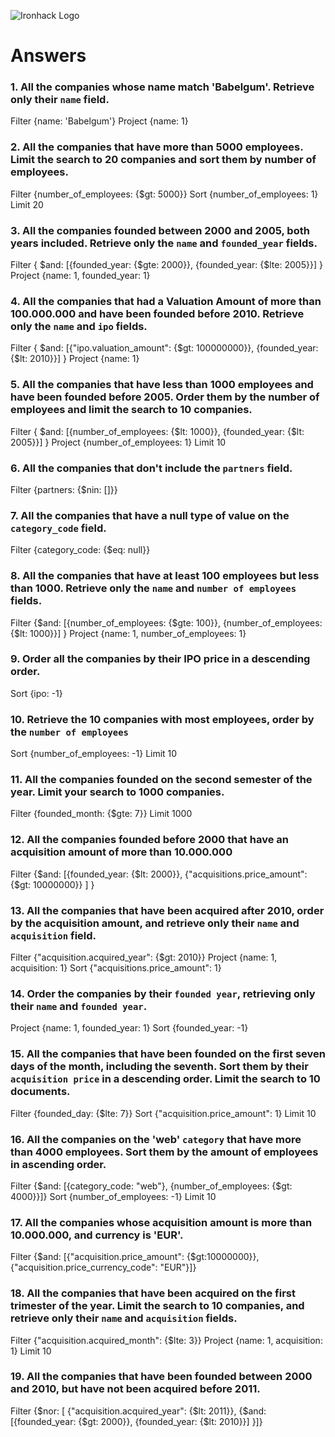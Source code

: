 ![Ironhack Logo](https://i.imgur.com/1QgrNNw.png)

# Answers

### 1. All the companies whose name match 'Babelgum'. Retrieve only their `name` field.

Filter {name: 'Babelgum'}
Project {name: 1}

### 2. All the companies that have more than 5000 employees. Limit the search to 20 companies and sort them by **number of employees**.

Filter {number_of_employees: {$gt: 5000}}
Sort {number_of_employees: 1}
Limit 20

### 3. All the companies founded between 2000 and 2005, both years included. Retrieve only the `name` and `founded_year` fields.

Filter { $and: [{founded_year: {$gte: 2000}}, {founded_year: {$lte: 2005}}] }
Project {name: 1, founded_year: 1}

### 4. All the companies that had a Valuation Amount of more than 100.000.000 and have been founded before 2010. Retrieve only the `name` and `ipo` fields.

Filter { $and: [{"ipo.valuation_amount": {$gt: 100000000}}, {founded_year: {$lt: 2010}}] }
Project {name: 1}

### 5. All the companies that have less than 1000 employees and have been founded before 2005. Order them by the number of employees and limit the search to 10 companies.

Filter { $and: [{number_of_employees: {$lt: 1000}}, {founded_year: {$lt: 2005}}] }
Project {number_of_employees: 1}
Limit 10

### 6. All the companies that don't include the `partners` field.

Filter {partners: {$nin: []}}

### 7. All the companies that have a null type of value on the `category_code` field.

Filter {category_code: {$eq: null}}

### 8. All the companies that have at least 100 employees but less than 1000. Retrieve only the `name` and `number of employees` fields.

Filter {$and: [{number_of_employees: {$gte: 100}}, {number_of_employees: {$lt: 1000}}] }
Project {name: 1, number_of_employees: 1}

### 9. Order all the companies by their IPO price in a descending order.

Sort {ipo: -1}

### 10. Retrieve the 10 companies with most employees, order by the `number of employees`

Sort {number_of_employees: -1}
Limit 10

### 11. All the companies founded on the second semester of the year. Limit your search to 1000 companies.

Filter {founded_month: {$gte: 7}}
Limit 1000

### 12. All the companies founded before 2000 that have an acquisition amount of more than 10.000.000

Filter {$and: [{founded_year: {$lt: 2000}}, {"acquisitions.price_amount": {$gt: 10000000}} ] }

### 13. All the companies that have been acquired after 2010, order by the acquisition amount, and retrieve only their `name` and `acquisition` field.

Filter {"acquisition.acquired_year": {$gt: 2010}}
Project {name: 1, acquisition: 1}
Sort {"acquisitions.price_amount": 1}

### 14. Order the companies by their `founded year`, retrieving only their `name` and `founded year`.

Project {name: 1, founded_year: 1}
Sort {founded_year: -1}

### 15. All the companies that have been founded on the first seven days of the month, including the seventh. Sort them by their `acquisition price` in a descending order. Limit the search to 10 documents.

Filter {founded_day: {$lte: 7}}
Sort {"acquisition.price_amount": 1}
Limit 10

### 16. All the companies on the 'web' `category` that have more than 4000 employees. Sort them by the amount of employees in ascending order.

Filter {$and: [{category_code: "web"}, {number_of_employees: {$gt: 4000}}]}
Sort {number_of_employees: -1}
Limit 10

### 17. All the companies whose acquisition amount is more than 10.000.000, and currency is 'EUR'.

Filter {$and: [{"acquisition.price_amount": {$gt:10000000}}, {"acquisition.price_currency_code": "EUR"}]}

### 18. All the companies that have been acquired on the first trimester of the year. Limit the search to 10 companies, and retrieve only their `name` and `acquisition` fields.

Filter {"acquisition.acquired_month": {$lte: 3}}
Project {name: 1, acquisition: 1}
Limit 10

### 19. All the companies that have been founded between 2000 and 2010, but have not been acquired before 2011.

Filter {$nor: [ {"acquisition.acquired_year": {$lt: 2011}}, {$and: [{founded_year: {$gt: 2000}}, {founded_year: {$lt: 2010}}] }]}
